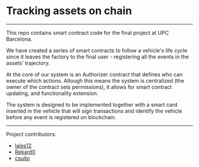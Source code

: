 # Tracking assets on chain

---

This repo contains smart contract code for the final project at UPC Barcelona.

We have created a series of smart contracts to follow a vehicle's life cycle since it leaves the factory to the final user - registering all the events in the assets' trajectory.

At the core of our system is an Authorizer contract that defines who can execute which actions. Altough this means the system is centralized (the owner of the contract sets permissions), it allows for smart contract updating, and functionality extension.

The system is designed to be implemented together with a smart card inserted in the vehicle that will sign transactions and identify the vehicle before any event is registered on blockchain.

---

Project contributors:
- [lales12](https://github.com/lales12)
- [Rekard0](https://github.com/Rekard0)
- [csuito](https://github.com/csuito)
